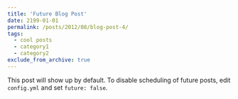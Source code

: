 ```yaml
---
title: 'Future Blog Post'
date: 2199-01-01
permalink: /posts/2012/08/blog-post-4/
tags:
  - cool posts
  - category1
  - category2
exclude_from_archive: true
---
```


This post will show up by default. To disable scheduling of future posts, edit `config.yml` and set `future: false`. 
